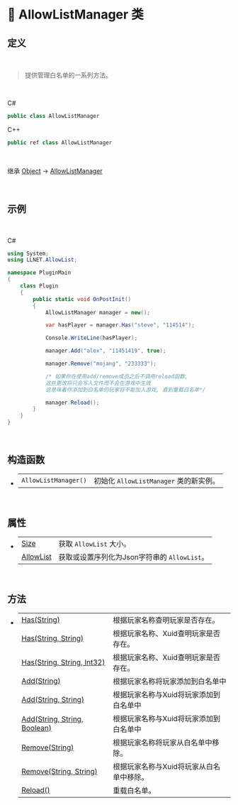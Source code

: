 # 🔖 AllowListManager 类

## 定义

<br>

> 提供管理白名单的一系列方法。

<br>

C#
```cs
public class AllowListManager
```
C++
```cpp
public ref class AllowListManager
```
<br>

继承 [Object](https://docs.microsoft.com/zh-cn/dotnet/api/system.object?view=net-6.0) → [AllowListManager](zh_CN/NET/APIs/Namespace/LLNET.AllowList/AllowListManager.md)
   
<br>

## 示例

<br>


C#
```cs
using System;
using LLNET.AllowList;

namespace PluginMain
{
    class Plugin
    {
        public static void OnPostInit()
        {
            AllowListManager manager = new();

            var hasPlayer = manager.Has("steve", "114514");

            Console.WriteLine(hasPlayer);

            manager.Add("alex", "11451419", true);

            manager.Remove("mojang", "233333");

            /* 如果你在使用add/remove成员之后不调用reload函数,
            这些更改将只会写入文件而不会在游戏中生效
            这意味着你添加到白名单的玩家将不能加入游戏, 直到重载白名单*/

            manager.Reload();
        }
    }
}
```

<br>

## 构造函数
- 
    |||
    |-|-|
    |`AllowListManager()`|初始化 `AllowListManager` 类的新实例。|

<br>

##  属性
- 
    |||
    |-|-|
    |[Size](zh_CN/NET/APIs/Namespace/LLNET.AllowList/Properties/Size.md)|获取 `AllowList` 大小。|
    |[AllowList](zh_CN/NET/APIs/Namespace/LLNET.AllowList/Properties/AllowList.md)|获取或设置序列化为Json字符串的 `AllowList`。|

<br>

##  方法
- 
    |||
    |-|-|
    |[Has(String)](zh_CN/NET/APIs/Namespace/LLNET.AllowList/Method/Has.md)|根据玩家名称查明玩家是否存在。|
    |[Has(String, String)](zh_CN/NET/APIs/Namespace/LLNET.AllowList/Method/Has.md)|根据玩家名称、Xuid查明玩家是否存在。|
    |[Has(String, String, Int32)](zh_CN/NET/APIs/Namespace/LLNET.AllowList/Method/Has.md)|根据玩家名称、Xuid查明玩家是否存在。|
    |[Add(String)](zh_CN/NET/APIs/Namespace/LLNET.AllowList/Method/Add.md)|根据玩家名称将玩家添加到白名单中|
    |[Add(String, String)](zh_CN/NET/APIs/Namespace/LLNET.AllowList/Method/Add.md)|根据玩家名称与Xuid将玩家添加到白名单中|
    |[Add(String, String, Boolean)](zh_CN/NET/APIs/Namespace/LLNET.AllowList/Method/Add.md)|根据玩家名称与Xuid将玩家添加到白名单中|
    |[Remove(String)](zh_CN/NET/APIs/Namespace/LLNET.AllowList/Method/Remove.md)|根据玩家名称将玩家从白名单中移除。|
    |[Remove(String, String)](zh_CN/NET/APIs/Namespace/LLNET.AllowList/Method/Remove.md)|根据玩家名称与Xuid将玩家从白名单中移除。|
    |[Reload()](zh_CN/NET/APIs/Namespace/LLNET.AllowList/Method/Reload.md)|重载白名单。|


